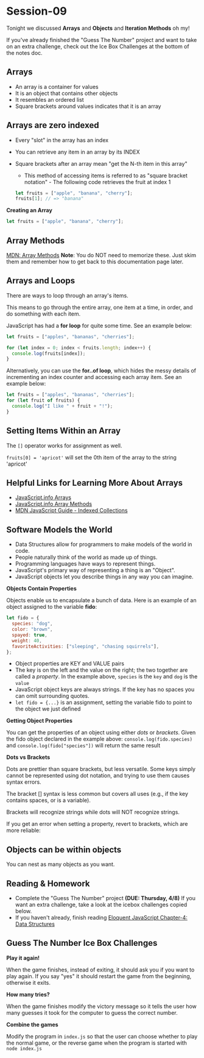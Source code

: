 # Session-09

Tonight we discussed **Arrays** and **Objects** and **Iteration Methods** oh my!

If you've already finished the "Guess The Number" project and want to take on an extra challenge, check out the Ice Box Challenges at the bottom of the notes doc.

## Arrays

- An array is a container for values
- It is an object that contains other objects
- It resembles an ordered list
- Square brackets around values indicates that it is an array

## Arrays are zero indexed

- Every "slot" in the array has an index
- You can retrieve any item in an array by its INDEX
- Square brackets after an array mean "get the N-th item in this array"

  - This method of accessing items is referred to as "square bracket notation" - The following code retrieves the fruit at index 1

  ```js
  let fruits = ["apple", "banana", "cherry"];
  fruits[1]; // => "banana"
  ```

**Creating an Array**

```js
let fruits = ["apple", "banana", "cherry"];
```

## Array Methods

[MDN: Array Methods](https://developer.mozilla.org/en-US/docs/Web/JavaScript/Reference/Global_Objects/Array#instance_methods)
__Note__: You do NOT need to memorize these. Just skim them and remember how to get back to this documentation page later.

## Arrays and Loops

There are ways to loop through an array's items.

This means to go through the entire array, one item at a time, in order, and do something with each item.

JavaScript has had a **for loop** for quite some time. See an example below:

```js
let fruits = ["apples", "bananas", "cherries"];

for (let index = 0; index < fruits.length; index++) {
  console.log(fruits[index]);
}
```

Alternatively, you can use the **for..of loop**, which hides the messy details of incrementing an index counter and accessing each array item. See an example below:

```js
let fruits = ["apples", "bananas", "cherries"];
for (let fruit of fruits) {
  console.log("I like " + fruit + "!");
}
```

## Setting Items Within an Array

The `[]` operator works for assignment as well.

`fruits[0] = 'apricot'` will set the 0th item of the array to the string 'apricot'

## Helpful Links for Learning More About Arrays

- [JavaScript.info Arrays](https://javascript.info/array)
- [JavaScript.info Array Methods](https://javascript.info/array-methods)
- [MDN JavaScript Guide - Indexed Collections](https://developer.mozilla.org/en-US/docs/Web/JavaScript/Guide/Indexed_collections)

## Software Models the World

- Data Structures allow for programmers to make models of the world in code.
- People naturally think of the world as made up of things.
- Programming languages have ways to represent things.
- JavaScript's primary way of representing a thing is an "Object".
- JavaScript objects let you describe things in any way you can imagine.

**Objects Contain Properties**

Objects enable us to encapsulate a bunch of data.
Here is an example of an object assigned to the variable **fido**:

```js
let fido = {
  species: "dog",
  color: "brown",
  spayed: true,
  weight: 40,
  favoriteActivities: ["sleeping", "chasing squirrels"],
};
```

- Object properties are KEY and VALUE pairs
- The key is on the left and the value on the right; the two together are called a _property_. In the example above, `species` is the `key` and `dog` is the `value`
- JavaScript object keys are always strings. If the key has no spaces you can omit surrounding quotes.
- `let fido = {...}` is an assignment, setting the variable fido to point to the object we just defined

**Getting Object Properties**

You can get the properties of an object using either _dots_ or _brackets_. Given the fido object declared in the example above:
`console.log(fido.species)` and `console.log(fido["species"])` will return the same result

**Dots vs Brackets**

Dots are prettier than square brackets, but less versatile. Some keys simply cannot be represented using dot notation, and trying to use them causes syntax errors.

The bracket [] syntax is less common but covers all uses (e.g., if the key contains spaces, or is a variable).

Brackets will recognize strings while dots will NOT recognize strings.

If you get an error when setting a property, revert to brackets, which are more reliable:

## Objects can be within objects

You can nest as many objects as you want.

## Reading & Homework

- Complete the "Guess The Number" project **(DUE: Thursday, 4/8)** If you want an extra challenge, take a look at the icebox challenges copied below.
- If you haven't already, finish reading [Eloquent JavaScript Chapter-4: Data Structures](https://eloquentjavascript.net/04_data.html)

## Guess The Number Ice Box Challenges

**Play it again!**

When the game finishes, instead of exiting, it should ask you if you want to play again. If you say "yes" it should restart the game from the beginning, otherwise it exits.

**How many tries?**

When the game finishes modify the victory message so it tells the user how many guesses it took for the computer to guess the correct number.

**Combine the games**

Modify the program in `index.js` so that the user can choose whether to play the normal game, or the reverse game when the program is started with `node index.js`
